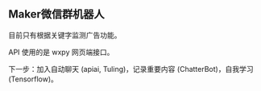 ## Maker微信群机器人

目前只有根据关键字监测广告功能。

API 使用的是 wxpy 网页端接口。

下一步：加入自动聊天 (apiai, Tuling)，记录重要内容 (ChatterBot)，自我学习 (Tensorflow)。